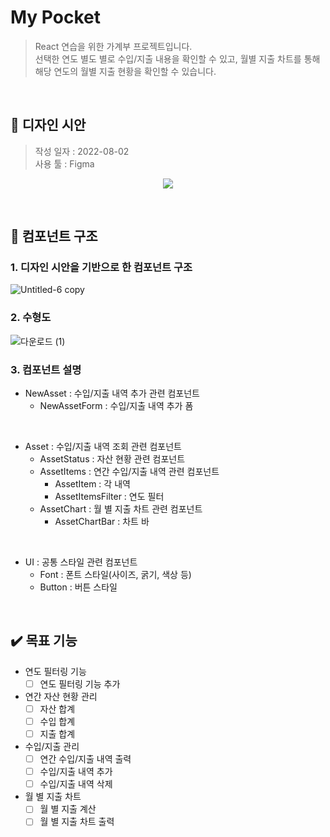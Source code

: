 # My Pocket
> React 연습을 위한 가계부 프로젝트입니다.<br/>
> 선택한 연도 별도 별로 수입/지출 내용을 확인할 수 있고, 월별 지출 차트를 통해 해당 연도의 월별 지출 현황을 확인할 수 있습니다.
<br/>

## 🎨 디자인 시안
> 작성 일자 : 2022-08-02<br/>
> 사용 툴 : Figma
<p align="center">
  <img src="https://user-images.githubusercontent.com/105365737/182502085-94af2cf7-95ab-4ff2-912b-f2f92c70f7c0.png" />
</p>
<br/>

## 🌲 컴포넌트 구조
### 1. 디자인 시안을 기반으로 한 컴포넌트 구조
![Untitled-6 copy](https://user-images.githubusercontent.com/105365737/182524646-bdc788f8-c59b-47ca-9c81-bc6931e53077.jpg)

### 2. 수형도
![다운로드 (1)](https://user-images.githubusercontent.com/105365737/182518489-f8f20988-2344-4d8a-9ce6-826cbc907d65.png)

### 3. 컴포넌트 설명
* NewAsset : 수입/지출 내역 추가 관련 컴포넌트
  - NewAssetForm : 수입/지출 내역 추가 폼
<br/>

* Asset : 수입/지출 내역 조회 관련 컴포넌트
  - AssetStatus : 자산 현황 관련 컴포넌트
  - AssetItems : 연간 수입/지출 내역 관련 컴포넌트
    - AssetItem : 각 내역
    - AssetItemsFilter : 연도 필터
  - AssetChart : 월 별 지출 차트 관련 컴포넌트
    - AssetChartBar : 차트 바
<br/>

* UI : 공통 스타일 관련 컴포넌트
  - Font : 폰트 스타일(사이즈, 굵기, 색상 등)
  - Button : 버튼 스타일
<br/>

## ✔️ 목표 기능
* 연도 필터링 기능
  - [ ] 연도 필터링 기능 추가
* 연간 자산 현황 관리
  - [ ] 자산 합계
  - [ ] 수입 합계
  - [ ] 지출 합계
* 수입/지출 관리
  - [ ] 연간 수입/지출 내역 출력
  - [ ] 수입/지출 내역 추가
  - [ ] 수입/지출 내역 삭제
* 월 별 지출 차트
  - [ ] 월 별 지출 계산
  - [ ] 월 별 지출 차트 출력

